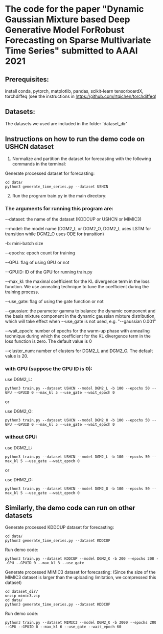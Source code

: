 # The code for the paper "Dynamic Gaussian Mixture based Deep Generative Model ForRobust Forecasting on Sparse Multivariate Time Series" submitted to AAAI 2021


## Prerequisites:
install conda, pytorch, matplotlib, pandas, scikit-learn tensorboardX, torchdiffeq (see the instructions in https://github.com/rtqichen/torchdiffeq)

## Datasets:
The datasets we used are included in the folder 'dataset_dir'

## Instructions on how to run the demo code on USHCN dataset
1. Normalize and partition the dataset for forecasting with the following commands in the terminal:

Generate processed dataset for forecasting:

```
cd data/
python3 generate_time_series.py --dataset USHCN
```

2. Run the program train.py in the main directory:

### The arguments for running this program are:

--dataset: the name of the dataset (KDDCUP or USHCN or MIMIC3)

--model: the model name (DGM2_L or DGM2_O, DGM2_L uses LSTM for transition while DGM2_O uses ODE for transition)

-b: mini-batch size

--epochs: epoch count for training

--GPU: flag of using GPU or not

--GPUID: ID of the GPU for running train.py

--max_kl: the maximal coefficient for the KL divergence term in the loss function. We use annealing technique to tune the coefficient during the training process.

--use_gate: flag of using the gate function or not

--gaussian: the parameter gamma to balance the dynamic component and the basis mixture component in the dynamic gaussian mixture distribution, which will take effect when --use_gate is not used, e.g. "--gaussian 0.001"

--wait_epoch: number of epochs for the warm-up phase with annealing technique during which the coefficient for the KL divergence term in the loss function is zero. The default value is 0

--cluster_num: number of clusters for DGM2_L and DGM2_O. The default value is 20.

### with GPU (suppose the GPU ID is 0):

use DGM2_L:
```
python3 train.py --dataset USHCN --model DGM2_L -b 100 --epochs 50 --GPU --GPUID 0 --max_kl 5 --use_gate --wait_epoch 0
```

or

use DGM2_O:
```
python3 train.py --dataset USHCN --model DGM2_O -b 100 --epochs 50 --GPU --GPUID 0 --max_kl 5 --use_gate --wait_epoch 0
```


### without GPU:

use DGM2_L:

```
python3 train.py --dataset USHCN --model DGM2_L -b 100 --epochs 50 --max_kl 5 --use_gate --wait_epoch 0
```

or

use DHM2_O:

```
python3 train.py --dataset USHCN --model DGM2_O -b 100 --epochs 50 --max_kl 5 --use_gate --wait_epoch 0
```


## Similarly, the demo code can run on other datasets


Generate processed KDDCUP dataset for forecasting:

```
cd data/
python3 generate_time_series.py --dataset KDDCUP
```

Run demo code:

```
python3 train.py --dataset KDDCUP --model DGM2_O -b 200 --epochs 200 --GPU --GPUID 0 --max_kl 3 --use_gate
```

Generate processed MIMIC3 dataset for forecasting:
(Since the size of the MIMIC3 dataset is larger than the uploading limitation, we compressed this dataset)

```
cd dataset_dir/
unzip mimic3.zip
cd data/
python3 generate_time_series.py --dataset KDDCUP
```

Run demo code:

```
python3 train.py --dataset MIMIC3 --model DGM2_O -b 3000 --epochs 200 --GPU --GPUID 0 --max_kl 6 --use_gate --wait_epoch 60
```

